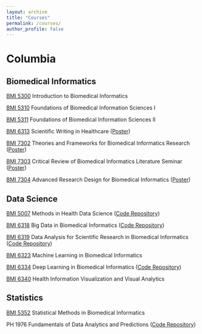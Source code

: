 ```yaml
---
layout: archive
title: "Courses"
permalink: /courses/
author_profile: false
---
```

# Columbia
## Biomedical Informatics

[BMI 5300](https://sbmi.uth.edu/current-students/catalog-of-courses-bmi/bmi-5300.htm) Introduction to Biomedical Informatics

[BMI 5310](https://sbmi.uth.edu/current-students/catalog-of-courses-bmi/bmi-5310.htm) Foundations of Biomedical Information Sciences I

[BMI 5311](https://sbmi.uth.edu/current-students/catalog-of-courses-bmi/bmi-5311.htm) Foundations of Biomedical Information Sciences II

[BMI 6313](https://sbmi.uth.edu/current-students/catalog-of-courses-bmi/bmi-6313.htm) Scientific Writing in Healthcare ([Poster](/files/6313Poster.pdf))

[BMI 7302](https://sbmi.uth.edu/current-students/catalog-of-courses-bmi/bmi-7302.htm) Theories and Frameworks for Biomedical Informatics Research ([Poster](/files/7302Poster.pdf))

[BMI 7303](https://sbmi.uth.edu/current-students/catalog-of-courses-bmi/bmi-7303.htm) Critical Review of Biomedical Informatics Literature Seminar ([Poster](/files/7303Poster.pdf))

[BMI 7304](https://sbmi.uth.edu/current-students/catalog-of-courses-bmi/bmi-7304.htm) Advanced Research Design for Biomedical Informatics ([Poster](/files/7304Poster.pdf))

## Data Science

[BMI 5007](https://sbmi.uth.edu/current-students/catalog-of-courses-bmi/bmi-5007.htm) Methods in Health Data Science ([Code Repository](https://github.com/BingyuMao/mtds_health_data))

[BMI 6318](https://sbmi.uth.edu/current-students/catalog-of-courses-bmi/bmi-6318.htm) Big Data in Biomedical Informatics ([Code Repository](https://github.com/BingyuMao/big_data_hw))

[BMI 6319](https://sbmi.uth.edu/current-students/catalog-of-courses-bmi/bmi-6319.htm) Data Analysis for Scientific Research in Biomedical Informatics ([Code Repository](https://github.com/BingyuMao/model_comparison_mimic))

[BMI 6323](https://sbmi.uth.edu/current-students/catalog-of-courses-bmi/bmi-6323.htm) Machine Learning in Biomedical Informatics

[BMI 6334](https://sbmi.uth.edu/current-students/catalog-of-courses-bmi/bmi-6334.htm) Deep Learning in Biomedical Informatics ([Code Repository](https://github.com/BingyuMao/deep_course_hws))

[BMI 6340](https://sbmi.uth.edu/current-students/catalog-of-courses-bmi/bmi-6340.htm) Health Information Visualization and Visual Analytics

## Statistics

[BMI 5352](https://sbmi.uth.edu/current-students/catalog-of-courses-bmi/bmi-5352.htm) Statistical Methods in Biomedical Informatics

PH 1976 Fundamentals of Data Analytics and Predictions ([Code Repository](https://github.com/BingyuMao/pd_proj))
